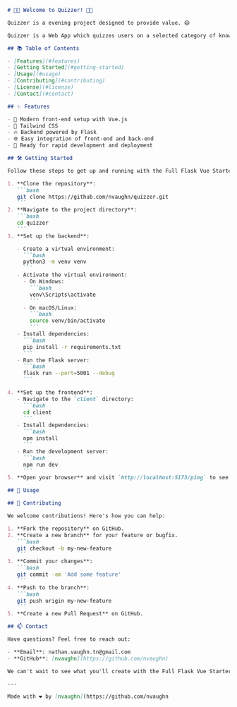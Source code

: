 ````markdown
# 🎉🚀 Welcome to Quizzer! 🚀🎉

Quizzer is a evening project designed to provide value. 😄

Quizzer is a Web App which quizzes users on a selected category of knowledge.

## 📚 Table of Contents

- [Features](#features)
- [Getting Started](#getting-started)
- [Usage](#usage)
- [Contributing](#contributing)
- [License](#license)
- [Contact](#contact)

## ✨ Features

- 🌟 Modern front-end setup with Vue.js
- 🦁 Tailwind CSS
- 🔥 Backend powered by Flask
- 🌐 Easy integration of front-end and back-end
- 🚀 Ready for rapid development and deployment

## 🛠 Getting Started

Follow these steps to get up and running with the Full Flask Vue Starter App:

1. **Clone the repository**:
   ```bash
   git clone https://github.com/nvaughn/quizzer.git
   ```
2. **Navigate to the project directory**:
   ```bash
   cd quizzer
   ```
3. **Set up the backend**:

   - Create a virtual environment:
     ```bash
     python3 -m venv venv
     ```
   - Activate the virtual environment:
     - On Windows:
       ```bash
       venv\Scripts\activate
       ```
     - On macOS/Linux:
       ```bash
       source venv/bin/activate
       ```
   - Install dependencies:
     ```bash
     pip install -r requirements.txt
     ```
   - Run the Flask server:
     ```bash
     flask run --port=5001 --debug
     ```

4. **Set up the frontend**:
   - Navigate to the `client` directory:
     ```bash
     cd client
     ```
   - Install dependencies:
     ```bash
     npm install
     ```
   - Run the development server:
     ```bash
     npm run dev
     ```
5. **Open your browser** and visit `http://localhost:5173/ping` to see the app in action! 🎉

## 🚀 Usage

## 🤝 Contributing

We welcome contributions! Here's how you can help:

1. **Fork the repository** on GitHub.
2. **Create a new branch** for your feature or bugfix.
   ```bash
   git checkout -b my-new-feature
   ```
3. **Commit your changes**:
   ```bash
   git commit -am 'Add some feature'
   ```
4. **Push to the branch**:
   ```bash
   git push origin my-new-feature
   ```
5. **Create a new Pull Request** on GitHub.

## 📫 Contact

Have questions? Feel free to reach out:

- **Email**: nathan.vaughn.tn@gmail.com
- **GitHub**: [nvaughn](https://github.com/nvaughn)

We can't wait to see what you'll create with the Full Flask Vue Starter App! 🚀✨

---

Made with ❤️ by [nvaughn](https://github.com/nvaughn
````
